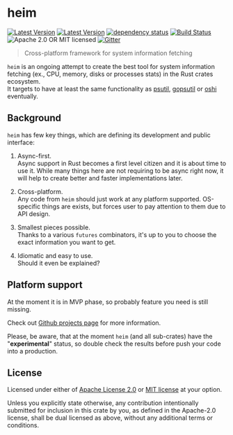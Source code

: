 # heim

[![Latest Version](https://img.shields.io/crates/v/heim.svg)](https://crates.io/crates/heim)
[![Latest Version](https://docs.rs/heim/badge.svg)](https://docs.rs/heim)
[![dependency status](https://deps.rs/crate/heim/0.0.3/status.svg)](https://deps.rs/crate/heim/0.0.3)
[![Build Status](https://dev.azure.com/heim-rs/heim/_apis/build/status/heim-rs.heim?branchName=master)](https://dev.azure.com/heim-rs/heim/_build/latest?definitionId=1&branchName=master)
![Apache 2.0 OR MIT licensed](https://img.shields.io/badge/license-Apache2.0%2FMIT-blue.svg)
[![Gitter](https://badges.gitter.im/heim-rs/heim.svg)](https://gitter.im/heim-rs/heim)

> Cross-platform framework for system information fetching

`heim` is an ongoing attempt to create the best tool for system information fetching
(ex., CPU, memory, disks or processes stats) in the Rust crates ecosystem.\
It targets to have at least the same functionality as
[psutil](https://github.com/giampaolo/psutil),
[gopsutil](https://github.com/shirou/gopsutil) or
[oshi](https://github.com/oshi/oshi) eventually.

## Background

`heim` has few key things, which are defining its development and public interface:

 1. Async-first.\
    Async support in Rust becomes a first level citizen
    and it is about time to use it.
    While many things here are not requiring to be async right now,
    it will help to create better and faster implementations later.

 2. Cross-platform.\
    Any code from `heim` should just work at any platform supported.
    OS-specific things are exists, but forces user to pay attention to them
    due to API design.

 3. Smallest pieces possible.\
    Thanks to a various `futures` combinators, it's up to you
    to choose the exact information you want to get.

 4. Idiomatic and easy to use.\
    Should it even be explained?
 
## Platform support

At the moment it is in MVP phase, so probably feature you need is still missing.

Check out [Github projects page](https://github.com/heim-rs/heim/projects)
for more information.

Please, be aware, that at the moment `heim` (and all sub-crates)
have the "**experimental**" status,
so double check the results before push your code into a production.

## License

Licensed under either of [Apache License 2.0](https://github.com/heim-rs/heim/blob/master/LICENSE-APACHE)
or [MIT license](https://github.com/heim-rs/heim/blob/master/LICENSE-MIT) at your option.

Unless you explicitly state otherwise, any contribution intentionally submitted for inclusion in this crate by you,
as defined in the Apache-2.0 license, shall be dual licensed as above, without any additional terms or conditions.

